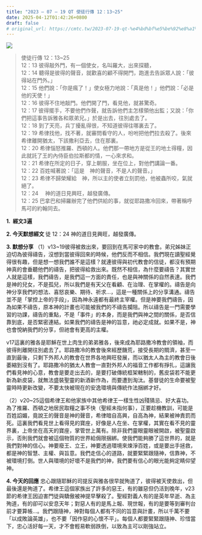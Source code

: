 ```yaml
---
title: "2023 – 07 – 19 QT 使徒行傳 12：13~25"
date: 2025-04-12T01:42:26+0800
draft: false
# original_url: https://cmtc.tw/2023-07-19-qt-%e4%bd%bf%e5%be%92%e8%a1%8c%e5%82%b3-12%ef%bc%9a1325
---
```


![](/images/qt.jpg)
> 使徒行傳 12：13\~25  
> 12：13 彼得敲外門，有一個使女，名叫羅大，出來探聽，  
> 12：14 聽得是彼得的聲音，就歡喜的顧不得開門，跑進去告訴眾人說：「彼得站在門外。」  
> 12：15 他們說：「你是瘋了！」使女極力地說：「真是他！」他們說：「必是他的天使！」  
> 12：16 彼得不住地敲門。他們開了門，看見他，就甚驚奇。  
> 12：17 彼得擺手，不要他們作聲，就告訴他們主怎樣領他出監；又說：「你們把這事告訴雅各和眾弟兄。」於是出去，往別處去了。  
> 12：18 到了天亮，兵丁擾亂得很，不知道彼得往哪裏去了。  
> 12：19 希律找他，找不著，就審問看守的人，吩咐把他們拉去殺了。後來希律離開猶太，下該撒利亞去，住在那裏。  
> 12：20 希律惱怒推羅、西頓的人。他們那一帶地方是從王的地土得糧，因此就託了王的內侍臣伯拉斯都的情，一心來求和。  
> 12：21 希律在所定的日子，穿上朝服，坐在位上，對他們講論一番。  
> 12：22 百姓喊著說：「這是　神的聲音，不是人的聲音。」  
> 12：23 希律不歸榮耀給　神，所以主的使者立刻罰他，他被蟲所咬，氣就絕了。  
> 12：24 　神的道日見興旺，越發廣傳。  
> 12：25 巴拿巴和掃羅辦完了他們供給的事，就從耶路撒冷回來，帶著稱呼馬可的約翰同去。

**1.  經文3遍**

**2. 今天默想經文**
徒 12：24 神的道日見興旺，越發廣傳。

**3. 默想分享**
（1）v13\~19彼得被救出來，要回到在馬可家中的教會。弟兄姊妹正迫切為彼得禱告，沒想到當彼得回來的時候，他們反而不相信。我們現在讀聖經覺得很有趣，但是想一想我們誰不是這樣？就連彼得與初代教會的信徒，都沒有預期神真的會垂聽他們的禱告，把彼得給救出來。既然不相信，為什麼要禱告？其實世人就是這樣，我們禱告，是我們這一方面的責任，也是與神關係的自然表達。我們是神的兒女，不是孤兒，所以我們是有天父在看顧、在治理、在掌權的。禱告是向神分享我們的想法、喜怒哀樂、期待、祈求…，這是一種關係上的分享溝通。禱告並不是「掌控上帝的手段」，因為神永遠都有最終主宰權。但是神要我們禱告，因為如果不禱告，原本神的計畫也可能被我們的不禱告攔阻。所以禱告是一門需要學習的功課，禱告的重點，不是「事件」的本身，而是我們與神之間的關係，是否信靠到底，是否緊密連結。如果我們的禱告是神的旨意，祂必定成就。如果不是，神也會悅納我們的分享，但祂會有更高的主權。

v17這裏的雅各是耶穌在世上肉生的弟弟雅各，後來成為耶路撒冷教會的領袖，而彼得則離開往別處去了。耶路撒冷的教會後來經歷饑荒，接受長期的賙濟，甚至一直到最後，只剩下外邦人的教會在世界各地興旺發展，而以猶太人為主的教會日後萎縮到沒有了。耶路撒冷的猶太人教會一直對外邦人的福音工作都有掙扎，這讓我們看見神的心意，教會是要走出去的，是要打破傳統框架轄制的，舊皮袋若不能更新為新皮袋，就無法盛裝聖靈的新酒新作為，而要遭到淘汰。基督徒的生命要被聖靈時時更新改變，不要太快被現在的安逸環境與傳統作法捆綁才好。

（2）v20\~25這個希律王和他家族中其他希律王一樣生性凶殘猜忌、好大喜功。為了推羅、西頓之地居民取糧之事不快（聖經未指何事），正要趁機教訓，可能是百姓諂媚，竟說王的聲音是神的聲音，希律暗自高興，自高為神，結果被神責罰而死。這裏我們看見世上看得見的寶座，好像是人在坐、在掌權，其實在看不見的靈界裏，上帝坐在高天的寶座，掌管世上萬有。除非我們靈眼靈眼被開啟，被聖靈啟示，否則我們就會被這個物質的世界給侷限捆綁。使我們能夠勝了這世界的，就是我們對神的信心。神要廢王、立王，神要透過環境來煉淨百姓，或是要出手拯救，都是神的智慧、主權、與旨意。我們走信心的道路，就要緊緊跟隨神，信靠神，不被環境打倒。世人與環境的好壞不是我們的神，我們要有信心的眼光能夠定睛仰望神。

**4. 今天的回應**
忠心跟隨耶穌的司提反與雅各很早就殉道了，彼得被天使救出，但最後還是殉道了。希律王這個家族出了許多的惡王，有的雖惡但仍活到晚年，v23節的希律王因迫害門徒與驕傲被神提早擊殺了。聖經對義人有的是英年早逝、為主殉道，有的卻可以安息天年；對惡人有的是馬上報、現世報，有的是要等到審判台前才要算帳…。我們跟隨神，神對每個人都有不同的旨意與計畫，所以千萬不要「以成敗論英雄」，也不要「因作惡的心懷不平」。每個人都要緊緊跟隨神、珍惜當下，忠心活好每一天，才不會輕易軟弱跌倒，以致為主可以剛強站立。
